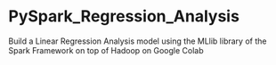 # PySpark_Regression_Analysis
Build a Linear Regression Analysis model using the MLlib library of the Spark Framework on top of Hadoop on Google Colab
